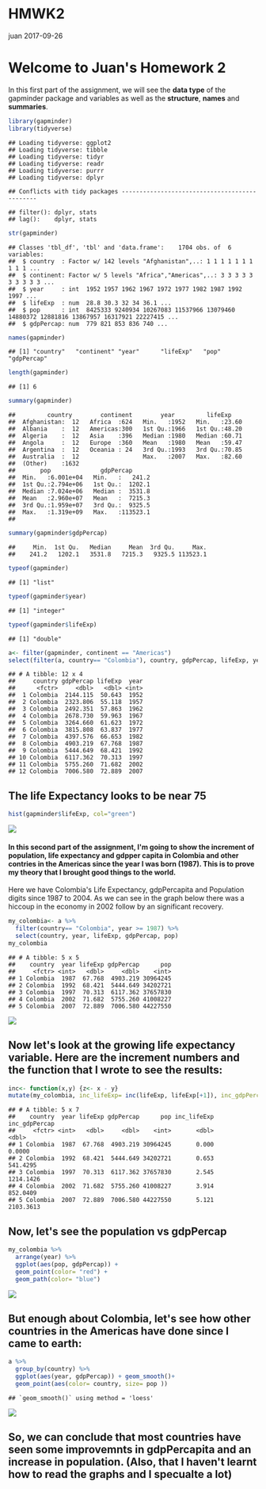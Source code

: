 HMWK2
================
juan
2017-09-26

Welcome to Juan's Homework 2
============================

In this first part of the assignment, we will see the **data type** of the gapminder package and variables as well as the **structure**, **names** and **summaries**.

``` r
library(gapminder)
library(tidyverse)
```

    ## Loading tidyverse: ggplot2
    ## Loading tidyverse: tibble
    ## Loading tidyverse: tidyr
    ## Loading tidyverse: readr
    ## Loading tidyverse: purrr
    ## Loading tidyverse: dplyr

    ## Conflicts with tidy packages ----------------------------------------------

    ## filter(): dplyr, stats
    ## lag():    dplyr, stats

``` r
str(gapminder)
```

    ## Classes 'tbl_df', 'tbl' and 'data.frame':    1704 obs. of  6 variables:
    ##  $ country  : Factor w/ 142 levels "Afghanistan",..: 1 1 1 1 1 1 1 1 1 1 ...
    ##  $ continent: Factor w/ 5 levels "Africa","Americas",..: 3 3 3 3 3 3 3 3 3 3 ...
    ##  $ year     : int  1952 1957 1962 1967 1972 1977 1982 1987 1992 1997 ...
    ##  $ lifeExp  : num  28.8 30.3 32 34 36.1 ...
    ##  $ pop      : int  8425333 9240934 10267083 11537966 13079460 14880372 12881816 13867957 16317921 22227415 ...
    ##  $ gdpPercap: num  779 821 853 836 740 ...

``` r
names(gapminder)
```

    ## [1] "country"   "continent" "year"      "lifeExp"   "pop"       "gdpPercap"

``` r
length(gapminder)
```

    ## [1] 6

``` r
summary(gapminder)
```

    ##         country        continent        year         lifeExp     
    ##  Afghanistan:  12   Africa  :624   Min.   :1952   Min.   :23.60  
    ##  Albania    :  12   Americas:300   1st Qu.:1966   1st Qu.:48.20  
    ##  Algeria    :  12   Asia    :396   Median :1980   Median :60.71  
    ##  Angola     :  12   Europe  :360   Mean   :1980   Mean   :59.47  
    ##  Argentina  :  12   Oceania : 24   3rd Qu.:1993   3rd Qu.:70.85  
    ##  Australia  :  12                  Max.   :2007   Max.   :82.60  
    ##  (Other)    :1632                                                
    ##       pop              gdpPercap       
    ##  Min.   :6.001e+04   Min.   :   241.2  
    ##  1st Qu.:2.794e+06   1st Qu.:  1202.1  
    ##  Median :7.024e+06   Median :  3531.8  
    ##  Mean   :2.960e+07   Mean   :  7215.3  
    ##  3rd Qu.:1.959e+07   3rd Qu.:  9325.5  
    ##  Max.   :1.319e+09   Max.   :113523.1  
    ## 

``` r
summary(gapminder$gdpPercap)
```

    ##     Min.  1st Qu.   Median     Mean  3rd Qu.     Max. 
    ##    241.2   1202.1   3531.8   7215.3   9325.5 113523.1

``` r
typeof(gapminder)
```

    ## [1] "list"

``` r
typeof(gapminder$year)
```

    ## [1] "integer"

``` r
typeof(gapminder$lifeExp)
```

    ## [1] "double"

``` r
a<- filter(gapminder, continent == "Americas")
select(filter(a, country== "Colombia"), country, gdpPercap, lifeExp, year) 
```

    ## # A tibble: 12 x 4
    ##     country gdpPercap lifeExp  year
    ##      <fctr>     <dbl>   <dbl> <int>
    ##  1 Colombia  2144.115  50.643  1952
    ##  2 Colombia  2323.806  55.118  1957
    ##  3 Colombia  2492.351  57.863  1962
    ##  4 Colombia  2678.730  59.963  1967
    ##  5 Colombia  3264.660  61.623  1972
    ##  6 Colombia  3815.808  63.837  1977
    ##  7 Colombia  4397.576  66.653  1982
    ##  8 Colombia  4903.219  67.768  1987
    ##  9 Colombia  5444.649  68.421  1992
    ## 10 Colombia  6117.362  70.313  1997
    ## 11 Colombia  5755.260  71.682  2002
    ## 12 Colombia  7006.580  72.889  2007

The life Expectancy looks to be near 75
---------------------------------------

``` r
hist(gapminder$lifeExp, col="green")
```

![](HW2_files/figure-markdown_github-ascii_identifiers/unnamed-chunk-2-1.png)

#### In this second part of the assignment, I'm going to show the increment of population, life expectancy and gdpper capita in Colombia and other contries in the Americas since the year I was born (1987). This is to prove my theory that I brought good things to the world.

Here we have Colombia's Life Expectancy, gdpPercapita and Population digits since 1987 to 2004. As we can see in the graph below there was a hiccoup in the economy in 2002 follow by an significant recovery.

``` r
my_colombia<- a %>% 
  filter(country== "Colombia", year >= 1987) %>%
  select(country, year, lifeExp, gdpPercap, pop)
my_colombia
```

    ## # A tibble: 5 x 5
    ##    country  year lifeExp gdpPercap      pop
    ##     <fctr> <int>   <dbl>     <dbl>    <int>
    ## 1 Colombia  1987  67.768  4903.219 30964245
    ## 2 Colombia  1992  68.421  5444.649 34202721
    ## 3 Colombia  1997  70.313  6117.362 37657830
    ## 4 Colombia  2002  71.682  5755.260 41008227
    ## 5 Colombia  2007  72.889  7006.580 44227550

![](HW2_files/figure-markdown_github-ascii_identifiers/pressure-1.png)

Now let's look at the growing life expectancy variable. Here are the increment numbers and **the function that I wrote** to see the results:
--------------------------------------------------------------------------------------------------------------------------------------------

``` r
inc<- function(x,y) {z<- x - y}
mutate(my_colombia, inc_lifeExp= inc(lifeExp, lifeExp[+1]), inc_gdpPercap= inc(gdpPercap, gdpPercap[+1]))
```

    ## # A tibble: 5 x 7
    ##    country  year lifeExp gdpPercap      pop inc_lifeExp inc_gdpPercap
    ##     <fctr> <int>   <dbl>     <dbl>    <int>       <dbl>         <dbl>
    ## 1 Colombia  1987  67.768  4903.219 30964245       0.000        0.0000
    ## 2 Colombia  1992  68.421  5444.649 34202721       0.653      541.4295
    ## 3 Colombia  1997  70.313  6117.362 37657830       2.545     1214.1426
    ## 4 Colombia  2002  71.682  5755.260 41008227       3.914      852.0409
    ## 5 Colombia  2007  72.889  7006.580 44227550       5.121     2103.3613

Now, let's see the population vs gdpPercap
------------------------------------------

``` r
my_colombia %>%
  arrange(year) %>% 
  ggplot(aes(pop, gdpPercap)) +
  geom_point(color= "red") +
  geom_path(color= "blue")
```

![](HW2_files/figure-markdown_github-ascii_identifiers/unnamed-chunk-5-1.png)

But enough about Colombia, let's see how other countries in the Americas have done since I came to earth:
---------------------------------------------------------------------------------------------------------

``` r
a %>%
  group_by(country) %>% 
  ggplot(aes(year, gdpPercap)) + geom_smooth()+
  geom_point(aes(color= country, size= pop ))
```

    ## `geom_smooth()` using method = 'loess'

![](HW2_files/figure-markdown_github-ascii_identifiers/unnamed-chunk-6-1.png)

So, we can conclude that most countries have seen some improvemnts in gdpPercapita and an increase in population. (Also, that I haven't learnt how to read the graphs and I specualte a lot)
--------------------------------------------------------------------------------------------------------------------------------------------------------------------------------------------
